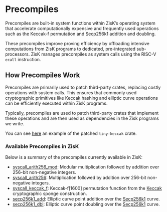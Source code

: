 # Precompiles

Precompiles are built-in system functions within ZisK’s operating system that accelerate computationally expensive and frequently used operations such as the Keccak-f permutation and Secp256k1 addition and doubling. 

These precompiles improve proving efficiency by offloading intensive computations from ZisK programs to dedicated, pre-integrated sub-processors. ZisK manages precompiles as system calls using the RISC-V `ecall` instruction.

## How Precompiles Work

Precompiles are primarily used to patch third-party crates, replacing costly operations with system calls. This ensures that commonly used cryptographic primitives like Keccak hashing and elliptic curve operations can be efficiently executed within ZisK programs.

Typically, precompiles are used to patch third-party crates that implement these operations and are then used as dependencies in the Zisk programs we write.

You can see [here](https://github.com/0xPolygonHermez/zisk-patch-tiny-keccak/tree/zisk) an example of the patched `tiny-keccak` crate.

### Available Precompiles in ZisK

Below is a summary of the precompiles currently available in ZisK:
- [syscall_arith256_mod](https://github.com/0xPolygonHermez/zisk/tree/main/ziskos/entrypoint/src/syscalls/arith256_mod.rs): Modular multiplication followed by addition over 256-bit non-negative integers.
- [syscall_arith256](https://github.com/0xPolygonHermez/zisk/tree/main/ziskos/entrypoint/src/syscalls/arith256.rs): Multiplication followed by addition over 256-bit non-negative integers.
- [syscall_keccak_f](https://github.com/0xPolygonHermez/zisk/tree/main/ziskos/entrypoint/src/syscalls/keccakf.rs): Keccak-f[1600] permutation function from the [Keccak](https://keccak.team/files/Keccak-reference-3.0.pdf) cryptographic sponge construction.
- [secp256k1_add](https://github.com/0xPolygonHermez/zisk/tree/main/ziskos/entrypoint/src/syscalls/secp256k1_add.rs): Elliptic curve point addition over the [Secp256k1](https://en.bitcoin.it/wiki/Secp256k1) curve.
- [secp256k1_dbl](https://github.com/0xPolygonHermez/zisk/tree/main/ziskos/entrypoint/src/syscalls/secp256k1_dbl.rs): Elliptic curve point doubling over the [Secp256k1](https://en.bitcoin.it/wiki/Secp256k1) curve.